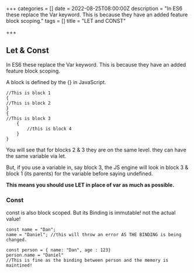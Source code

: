 +++
categories = []
date = 2022-08-25T08:00:00Z
description = "In ES6 these replace the Var keyword. This is because they have an added feature block scoping."
tags = []
title = "LET and CONST"

+++
## Let & Const

In ES6 these replace the Var keyword. This is because they have an added feature block scoping. 

A block is defined by the {} in JavaScript. 

    //This is block 1
    {
    //This is block 2
    }
    {
    //This is block 3
    	{
        	//this is block 4
        }
    }

You will see that for blocks 2 & 3 they are on the same level.  they can have the same variable via let. 

But, if you use a variable in, say block 3, the JS engine will look in block 3 & block 1 (its parents) for the variable before saying undefined. 

**This means you should use LET in place of var as much as possible.** 

### Const 

const is also block scoped. But its Binding is immutable! not the actual value!

    const name = "Dan";
    name = "Daniel"; //this will throw an error AS THE BINDING is being changed. 
    
    const person = { name: "Dan", age : 123}
    person.name = "Daniel" 
    //This is fine as the binding between person and the memory is maintined!
    